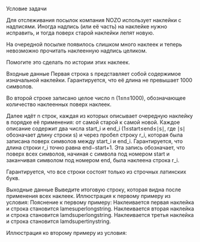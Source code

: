 Условие задачи

Для отслеживания посылок компания NOZO использует наклейки с надписями. Иногда надпись (или её часть) на наклейке нужно исправить, и тогда поверх старой наклейки лепят новую.

На очередной посылке появилось слишком много наклеек и теперь невозможно прочитать наклеенную надпись целиком.

Помогите это сделать по истории этих наклеек.

Входные данные
Первая строка s представляет собой содержимое изначальной наклейки. Гарантируется, что её длина не превышает 1000
 символов.

Во второй строке записано целое число n (1≤n≤1000), обозначающее количество наклеенных поверх наклеек.

Далее идёт n  строк, каждая из которых описывает очередную наклейку в порядке её применения: от самой старой к самой новой. Каждое описание содержит два числа start_i и end_i (1≤start≤end≤∣s∣, где ∣s∣ обозначает длину строки s) и через пробел строку r_i, которая была записана поверх символов между start_i и end_i.
Гарантируется, что длина строки r_i точно равна end−start+1. Эта запись обозначает, что поверх всех символов, начиная с символа под номером start и заканчивая символом под номером end, была наклеена строка r_i.

Гарантируется, что все строки состоят только из строчных латинских букв.

Выходные данные
Выведите итоговую строку, которая видна после применения всех наклеек.
Иллюстрация к первому примеру из условия:
Пояснение к первому примеру:
 Наклеивается первая наклейка и строка становится lamesuperlongstring.
 Наклеивается вторая наклейка и строка становится lamdsuperlongstring.
 Наклеивается третья наклейка и строка становится lamdsupertinystring.

Иллюстрация ко второму примеру из условия: